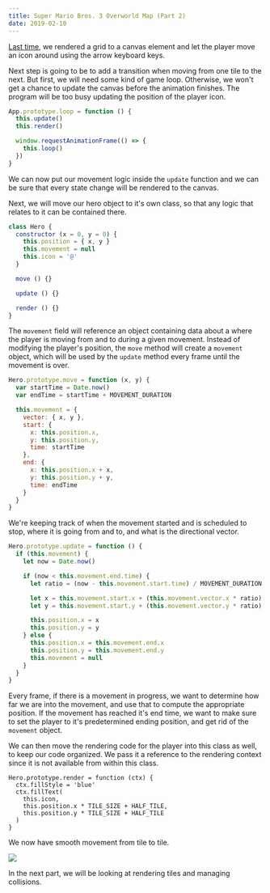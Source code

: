 ```yaml
---
title: Super Mario Bros. 3 Overworld Map (Part 2)
date: 2019-02-10
---
```


[Last time](/blog/smb3-overworld-map-part-1), we rendered a grid to a canvas element and let the player move an icon around using the arrow keyboard keys.

Next step is going to be to add a transition when moving from one tile to the next. But first, we will need some kind of game loop. Otherwise, we won't get a chance to update the canvas before the animation finishes. 
The program will be too busy updating the position of the player icon.

```js
App.prototype.loop = function () {
  this.update()
  this.render()

  window.requestAnimationFrame(() => {
    this.loop()
  })
}
```

We can now put our movement logic inside the `update` function
and we can be sure that every state change will be rendered to the canvas.

Next, we will move our hero object to it's own class, so that any logic that relates to it can be contained there.

```js
class Hero {
  constructor (x = 0, y = 0) {
    this.position = { x, y }
    this.movement = null
    this.icon = '@'
  }

  move () {}

  update () {}

  render () {}
}
```

The `movement` field will reference an object containing data about a where the player is moving from and to during a given movement. Instead of modifying the player's position, the `move` method will create a `movement` object, which will be used by the `update` method every frame until the movement is over.

```js
Hero.prototype.move = function (x, y) {
  var startTime = Date.now()
  var endTime = startTime + MOVEMENT_DURATION

  this.movement = {
    vector: { x, y },
    start: {
      x: this.position.x,
      y: this.position.y,
      time: startTime
    },
    end: {
      x: this.position.x + x,
      y: this.position.y + y,
      time: endTime
    }
  }
}
```

We're keeping track of when the movement started and is scheduled to stop,
where it is going from and to, and what is the directional vector.

```js
Hero.prototype.update = function () {
  if (this.movement) {
    let now = Date.now()

    if (now < this.movement.end.time) {
      let ratio = (now - this.movement.start.time) / MOVEMENT_DURATION

      let x = this.movement.start.x + (this.movement.vector.x * ratio)
      let y = this.movement.start.y + (this.movement.vector.y * ratio)

      this.position.x = x
      this.position.y = y
    } else {
      this.position.x = this.movement.end.x
      this.position.y = this.movement.end.y
      this.movement = null
    }
  }
}
```

Every frame, if there is a movement in progress, we want to determine 
how far we are into the movement, and use that to compute the appropriate 
position. If the movement has reached it's end time, we want to make sure 
to set the player to it's predetermined ending position, and get rid of 
the `movement` object.

We can then move the rendering code for the player into this class as 
well, to keep our code organized. We pass it a reference to the 
rendering context since it is not available from within this class.


```
Hero.prototype.render = function (ctx) {
  ctx.fillStyle = 'blue'
  ctx.fillText(
    this.icon,
    this.position.x * TILE_SIZE + HALF_TILE,
    this.position.y * TILE_SIZE + HALF_TILE
  )
}
```

We now have smooth movement from tile to tile.

![](smb3_transitions.gif)

In the next part, we will be looking at rendering tiles and managing collisions.
